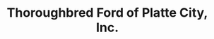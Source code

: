 ---
title: "Thoroughbred Ford of Platte City, Inc."
url: /platte-city/thoroughbred-ford-of-platte-city-inc/
shop: car
---